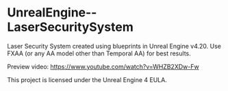 # UnrealEngine--LaserSecuritySystem
Laser Security System created using blueprints in Unreal Engine v4.20. Use FXAA (or any AA model other than Temporal AA) for best results.

Preview video: https://www.youtube.com/watch?v=WHZB2XDw-Fw

This project is licensed under the Unreal Engine 4 EULA.
